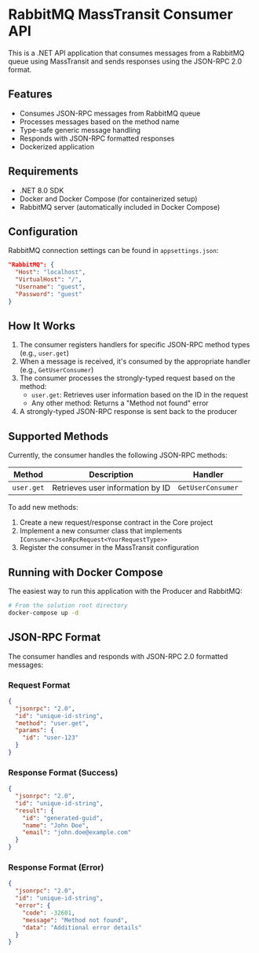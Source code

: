 # RabbitMQ MassTransit Consumer API

This is a .NET API application that consumes messages from a RabbitMQ queue using MassTransit and sends responses using the JSON-RPC 2.0 format.

## Features

- Consumes JSON-RPC messages from RabbitMQ queue
- Processes messages based on the method name
- Type-safe generic message handling
- Responds with JSON-RPC formatted responses
- Dockerized application

## Requirements

- .NET 8.0 SDK
- Docker and Docker Compose (for containerized setup)
- RabbitMQ server (automatically included in Docker Compose)

## Configuration

RabbitMQ connection settings can be found in `appsettings.json`:

```json
"RabbitMQ": {
  "Host": "localhost",
  "VirtualHost": "/",
  "Username": "guest",
  "Password": "guest"
}
```

## How It Works

1. The consumer registers handlers for specific JSON-RPC method types (e.g., `user.get`)
2. When a message is received, it's consumed by the appropriate handler (e.g., `GetUserConsumer`)
3. The consumer processes the strongly-typed request based on the method:
   - `user.get`: Retrieves user information based on the ID in the request
   - Any other method: Returns a "Method not found" error
4. A strongly-typed JSON-RPC response is sent back to the producer

## Supported Methods

Currently, the consumer handles the following JSON-RPC methods:

| Method | Description | Handler |
|--------|-------------|---------|
| `user.get` | Retrieves user information by ID | `GetUserConsumer` |

To add new methods:
1. Create a new request/response contract in the Core project
2. Implement a new consumer class that implements `IConsumer<JsonRpcRequest<YourRequestType>>`
3. Register the consumer in the MassTransit configuration

## Running with Docker Compose

The easiest way to run this application with the Producer and RabbitMQ:

```bash
# From the solution root directory
docker-compose up -d
```

## JSON-RPC Format

The consumer handles and responds with JSON-RPC 2.0 formatted messages:

### Request Format
```json
{
  "jsonrpc": "2.0",
  "id": "unique-id-string",
  "method": "user.get",
  "params": {
    "id": "user-123"
  }
}
```

### Response Format (Success)
```json
{
  "jsonrpc": "2.0",
  "id": "unique-id-string",
  "result": {
    "id": "generated-guid",
    "name": "John Doe",
    "email": "john.doe@example.com"
  }
}
```

### Response Format (Error)
```json
{
  "jsonrpc": "2.0",
  "id": "unique-id-string",
  "error": {
    "code": -32601,
    "message": "Method not found",
    "data": "Additional error details"
  }
}
``` 